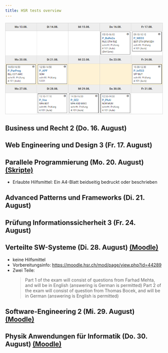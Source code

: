 ```yaml
---
title: HSR tests overview
---
```


![Test plan](./tests.png)

## Business und Recht 2 (Do. 16. August)

## Web Engineering und Design 3 (Fr. 17. August)

## Parallele Programmierung (Mo. 20. August) [(Skripte)](https://skripte.hsr.ch/Informatik/Fachbereich/Parallele_Programmierung/ParProg/)

- Erlaubte Hilfsmittel: Ein A4-Blatt beidseitig bedruckt oder beschrieben

## Advanced Patterns und Frameworks (Di. 21. August)

## Prüfung Informationssicherheit 3 (Fr. 24. August)

## Verteilte SW-Systeme (Di. 28. August) [(Moodle)](https://moodle.hsr.ch/course/view.php?id=1198)

- keine Hilfsmittel
- Vorbereitungsinfo: <https://moodle.hsr.ch/mod/page/view.php?id=44289>
- Zwei Teile:
  > Part 1 of the exam will consist of questions from Farhad Mehta, and will be in English (answering is German is permitted)
  > Part 2 of the exam will consist of question from Thomas Bocek, and will be in German (answering is English is permitted)

## Software-Engineering 2 (Mi. 29. August) [(Moodle)](https://moodle.hsr.ch/course/view.php?id=1199)

## Physik Anwendungen für Informatik (Do. 30. August) [(Moodle)](https://moodle.hsr.ch/course/view.php?id=1317)
